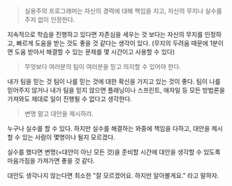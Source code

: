 > 실용주의 프로그래머는 자신의 경력에 대해 책임을 지고, 자신의 무지나 실수를 주저 없이 인정한다.

지속적으로 학습을 진행하고 있다면 자존심을 세우는 것 보다는 자신의 무지를 인정하고, 빠르게 도움을 받는 것도 좋을 것 같다는 생각이 있다.
(무지의 두려움 때문에 1분이면 도움 받아서 해결할 수 있는 문제를 몇 시간이고 사용할 수 있다)

> 무엇보다 여러분의 팀이 여러분을 믿고 의지할 수 있어야 한다.

내가 팀을 믿는 것 팀이 나를 믿는 것에 대한 확신을 가지고 있는 것이 좋다. 팀이 나를 믿어주지 않거나 내가 팀을 믿지 않으면 플래닝이나 스프린트, 애자일 등 모든 방법론을 가져와도 제대로 일이 진행될 수 없다고 생각한다.

> 변명 말고 대안을 제시하라.

누구나 실수를 할 수 있다. 하지만 실수를 해결하는 와중에 책임을 다하고, 대안을 제시할 수 있는 사람이 몇명이나 될지 모르겠다.

실수를 했다면 변명(=대안이 아닌 모든 것)을 준비할 시간에 대안을 생각할 수 있도록 마음가짐을 가져가면 좋을 것 같다.

대안도 생각나지 않는다면 최소한 "잘 모르겠어요. 하지만 알아볼게요." 라고 말하자.